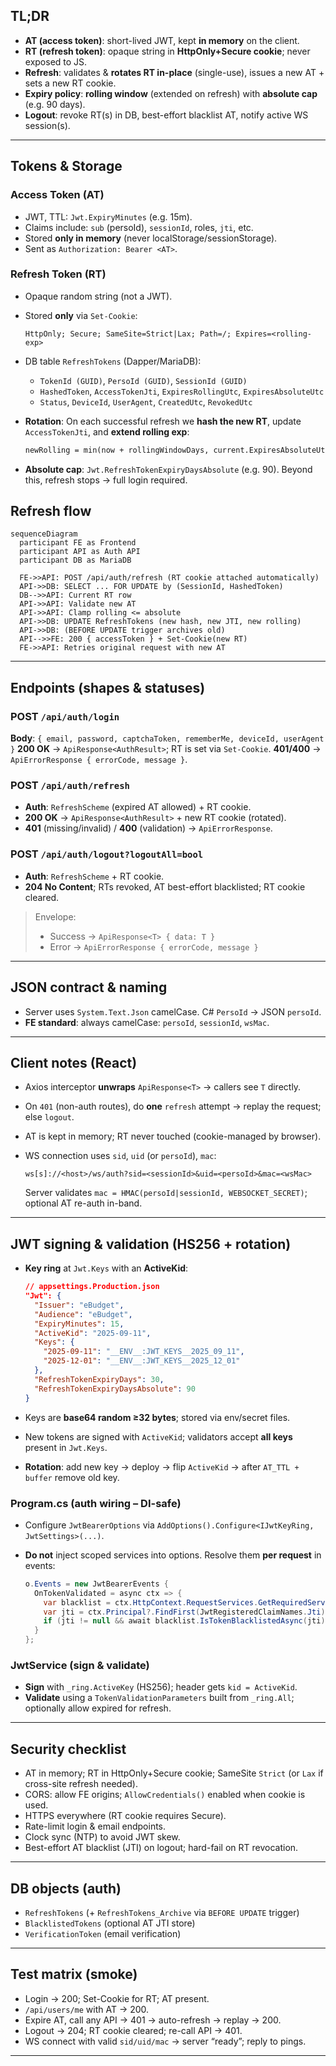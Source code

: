 ## TL;DR

* **AT (access token)**: short-lived JWT, kept **in memory** on the client.
* **RT (refresh token)**: opaque string in **HttpOnly+Secure cookie**; never exposed to JS.
* **Refresh**: validates & **rotates RT in-place** (single-use), issues a new AT + sets a new RT cookie.
* **Expiry policy**: **rolling window** (extended on refresh) with **absolute cap** (e.g. 90 days).
* **Logout**: revoke RT(s) in DB, best-effort blacklist AT, notify active WS session(s).

---

## Tokens & Storage

### Access Token (AT)

* JWT, TTL: `Jwt.ExpiryMinutes` (e.g. 15m).
* Claims include: `sub` (persoId), `sessionId`, roles, `jti`, etc.
* Stored **only in memory** (never localStorage/sessionStorage).
* Sent as `Authorization: Bearer <AT>`.

### Refresh Token (RT)

* Opaque random string (not a JWT).
* Stored **only** via `Set-Cookie`:

  ```
  HttpOnly; Secure; SameSite=Strict|Lax; Path=/; Expires=<rolling-exp>
  ```
* DB table `RefreshTokens` (Dapper/MariaDB):

  * `TokenId (GUID)`, `PersoId (GUID)`, `SessionId (GUID)`
  * `HashedToken`, `AccessTokenJti`, `ExpiresRollingUtc`, `ExpiresAbsoluteUtc`
  * `Status`, `DeviceId`, `UserAgent`, `CreatedUtc`, `RevokedUtc`
* **Rotation**: On each successful refresh we **hash the new RT**, update `AccessTokenJti`, and **extend rolling exp**:

  ```txt
  newRolling = min(now + rollingWindowDays, current.ExpiresAbsoluteUtc)
  ```
* **Absolute cap**: `Jwt.RefreshTokenExpiryDaysAbsolute` (e.g. 90). Beyond this, refresh stops → full login required.

## Refresh flow

```mermaid
sequenceDiagram
  participant FE as Frontend
  participant API as Auth API
  participant DB as MariaDB

  FE->>API: POST /api/auth/refresh (RT cookie attached automatically)
  API->>DB: SELECT ... FOR UPDATE by (SessionId, HashedToken)
  DB-->>API: Current RT row
  API->>API: Validate new AT
  API->>API: Clamp rolling <= absolute
  API->>DB: UPDATE RefreshTokens (new hash, new JTI, new rolling)
  API->>DB: (BEFORE UPDATE trigger archives old)
  API-->>FE: 200 { accessToken } + Set-Cookie(new RT)
  FE->>API: Retries original request with new AT

```

---

## Endpoints (shapes & statuses)

### POST `/api/auth/login`

**Body**: `{ email, password, captchaToken, rememberMe, deviceId, userAgent }`
**200 OK** → `ApiResponse<AuthResult>`; RT is set via `Set-Cookie`.
**401/400** → `ApiErrorResponse { errorCode, message }`.

### POST `/api/auth/refresh`

* **Auth**: `RefreshScheme` (expired AT allowed) + RT cookie.
* **200 OK** → `ApiResponse<AuthResult>` + new RT cookie (rotated).
* **401** (missing/invalid) / **400** (validation) → `ApiErrorResponse`.

### POST `/api/auth/logout?logoutAll=bool`

* **Auth**: `RefreshScheme` + RT cookie.
* **204 No Content**; RTs revoked, AT best-effort blacklisted; RT cookie cleared.

> Envelope:
>
> * Success → `ApiResponse<T> { data: T }`
> * Error → `ApiErrorResponse { errorCode, message }`

---

## JSON contract & naming

* Server uses `System.Text.Json` camelCase.
  C# `PersoId` → JSON `persoId`.
* **FE standard**: always camelCase: `persoId`, `sessionId`, `wsMac`.

---

## Client notes (React)

* Axios interceptor **unwraps** `ApiResponse<T>` → callers see `T` directly.
* On `401` (non-auth routes), do **one** `refresh` attempt → replay the request; else `logout`.
* AT is kept in memory; RT never touched (cookie-managed by browser).
* WS connection uses `sid`, `uid` (or `persoId`), `mac`:

  ```
  ws[s]://<host>/ws/auth?sid=<sessionId>&uid=<persoId>&mac=<wsMac>
  ```

  Server validates `mac = HMAC(persoId|sessionId, WEBSOCKET_SECRET)`; optional AT re-auth in-band.

---

## JWT signing & validation (HS256 + rotation)

* **Key ring** at `Jwt.Keys` with an **ActiveKid**:

  ```json
  // appsettings.Production.json
  "Jwt": {
    "Issuer": "eBudget",
    "Audience": "eBudget",
    "ExpiryMinutes": 15,
    "ActiveKid": "2025-09-11",
    "Keys": {
      "2025-09-11": "__ENV__:JWT_KEYS__2025_09_11",
      "2025-12-01": "__ENV__:JWT_KEYS__2025_12_01"
    },
    "RefreshTokenExpiryDays": 30,
    "RefreshTokenExpiryDaysAbsolute": 90
  }
  ```
* Keys are **base64 random ≥32 bytes**; stored via env/secret files.
* New tokens are signed with `ActiveKid`; validators accept **all keys** present in `Jwt.Keys`.
* **Rotation**: add new key → deploy → flip `ActiveKid` → after `AT_TTL + buffer` remove old key.

### Program.cs (auth wiring – DI-safe)

* Configure `JwtBearerOptions` via `AddOptions().Configure<IJwtKeyRing, JwtSettings>(...)`.
* **Do not** inject scoped services into options. Resolve them **per request** in events:

  ```csharp
  o.Events = new JwtBearerEvents {
    OnTokenValidated = async ctx => {
      var blacklist = ctx.HttpContext.RequestServices.GetRequiredService<ITokenBlacklistService>();
      var jti = ctx.Principal?.FindFirst(JwtRegisteredClaimNames.Jti)?.Value;
      if (jti != null && await blacklist.IsTokenBlacklistedAsync(jti)) ctx.Fail("revoked");
    }
  };
  ```

### JwtService (sign & validate)

* **Sign** with `_ring.ActiveKey` (HS256); header gets `kid = ActiveKid`.
* **Validate** using a `TokenValidationParameters` built from `_ring.All`; optionally allow expired for refresh.

---

## Security checklist

* AT in memory; RT in HttpOnly+Secure cookie; SameSite `Strict` (or `Lax` if cross-site refresh needed).
* CORS: allow FE origins; `AllowCredentials()` enabled when cookie is used.
* HTTPS everywhere (RT cookie requires Secure).
* Rate-limit login & email endpoints.
* Clock sync (NTP) to avoid JWT skew.
* Best-effort AT blacklist (JTI) on logout; hard-fail on RT revocation.

---

## DB objects (auth)

* `RefreshTokens` (+ `RefreshTokens_Archive` via `BEFORE UPDATE` trigger)
* `BlacklistedTokens` (optional AT JTI store)
* `VerificationToken` (email verification)

---

## Test matrix (smoke)

* Login → 200; Set-Cookie for RT; AT present.
* `/api/users/me` with AT → 200.
* Expire AT, call any API → 401 → auto-refresh → replay → 200.
* Logout → 204; RT cookie cleared; re-call API → 401.
* WS connect with valid `sid/uid/mac` → server “ready”; reply to pings.

---
